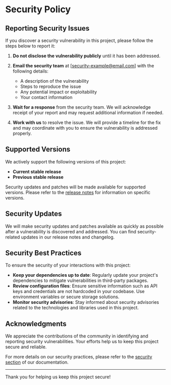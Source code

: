 # Security Policy

## Reporting Security Issues

If you discover a security vulnerability in this project, please follow the steps below to report it:

1. **Do not disclose the vulnerability publicly** until it has been addressed.
2. **Email the security team** at [security-example@email.com] with the following details:
   - A description of the vulnerability
   - Steps to reproduce the issue
   - Any potential impact or exploitability
   - Your contact information

3. **Wait for a response** from the security team. We will acknowledge receipt of your report and may request additional information if needed.

4. **Work with us** to resolve the issue. We will provide a timeline for the fix and may coordinate with you to ensure the vulnerability is addressed properly.

## Supported Versions

We actively support the following versions of this project:

- **Current stable release**
- **Previous stable release**

Security updates and patches will be made available for supported versions. Please refer to the [release notes](./RELEASES.md) for information on specific versions.

## Security Updates

We will make security updates and patches available as quickly as possible after a vulnerability is discovered and addressed. You can find security-related updates in our release notes and changelog.

## Security Best Practices

To ensure the security of your interactions with this project:

- **Keep your dependencies up to date**: Regularly update your project's dependencies to mitigate vulnerabilities in third-party packages.
- **Review configuration files**: Ensure sensitive information such as API keys and credentials are not hardcoded in your codebase. Use environment variables or secure storage solutions.
- **Monitor security advisories**: Stay informed about security advisories related to the technologies and libraries used in this project.

## Acknowledgments

We appreciate the contributions of the community in identifying and reporting security vulnerabilities. Your efforts help us to keep this project secure and reliable.

For more details on our security practices, please refer to the [security section](./SECURITY.md) of our documentation.

---

Thank you for helping us keep this project secure!
